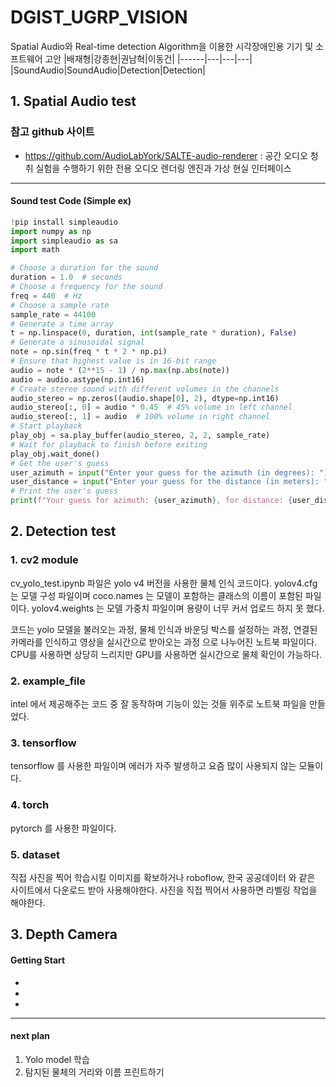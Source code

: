 # DGIST_UGRP_VISION
Spatial Audio와 Real-time detection Algorithm을 이용한 시각장애인용 기기 및 소프트웨어 고안
|배재형|강종현|권남혁|이동건|
|------|---|---|---|
|SoundAudio|SoundAudio|Detection|Detection|

## 1. Spatial Audio test

### 참고 github 사이트
- https://github.com/AudioLabYork/SALTE-audio-renderer : 공간 오디오 청취 실험을 수행하기 위한 전용 오디오 렌더링 엔진과 가상 현실 인터페이스
--------
#### Sound test Code (Simple ex)
```py
!pip install simpleaudio
import numpy as np
import simpleaudio as sa
import math

# Choose a duration for the sound
duration = 1.0  # seconds
# Choose a frequency for the sound
freq = 440  # Hz
# Choose a sample rate
sample_rate = 44100
# Generate a time array
t = np.linspace(0, duration, int(sample_rate * duration), False)
# Generate a sinusoidal signal
note = np.sin(freq * t * 2 * np.pi)
# Ensure that highest value is in 16-bit range
audio = note * (2**15 - 1) / np.max(np.abs(note))
audio = audio.astype(np.int16)
# Create stereo sound with different volumes in the channels
audio_stereo = np.zeros((audio.shape[0], 2), dtype=np.int16)
audio_stereo[:, 0] = audio * 0.45  # 45% volume in left channel
audio_stereo[:, 1] = audio  # 100% volume in right channel
# Start playback
play_obj = sa.play_buffer(audio_stereo, 2, 2, sample_rate)
# Wait for playback to finish before exiting
play_obj.wait_done()
# Get the user's guess
user_azimuth = input("Enter your guess for the azimuth (in degrees): ")
user_distance = input("Enter your guess for the distance (in meters): ")
# Print the user's guess
print(f"Your guess for azimuth: {user_azimuth}, for distance: {user_distance}")
```

## 2. Detection test
### 1. cv2 module
cv_yolo_test.ipynb 파일은 yolo v4 버전을 사용한 물체 인식 코드이다.
yolov4.cfg 는 모델 구성 파일이며 coco.names 는 모델이 포함하는 클래스의 이름이 포함된 파일이다.
yolov4.weights 는 모델 가중치 파일이며 용량이 너무 커서 업로드 하지 못 했다.

코드는 yolo 모델을 불러오는 과정, 물체 인식과 바운딩 박스를 설정하는 과정, 연결된 카메라를 인식하고 영상을 실시간으로 받아오는 과정 으로 나누어진 노트북 파일이다.
CPU를 사용하면 상당히 느리지만
GPU를 사용하면 실시간으로 물체 확인이 가능하다.


### 2. example_file
intel 에서 제공해주는 코드 중 잘 동작하며 기능이 있는 것들 위주로 노트북 파일을 만들었다.


### 3. tensorflow
tensorflow 를 사용한 파일이며 에러가 자주 발생하고 요즘 많이 사용되지 않는 모듈이다.


### 4. torch
pytorch 를 사용한 파일이다.


### 5. dataset
직접 사진을 찍어 학습시킬 이미지를 확보하거나 roboflow, 한국 공공데이터 와 같은 사이트에서 다운로드 받아 사용해야한다.
사진을 직접 찍어서 사용하면 라벨링 작업을 해야한다.

## 3. Depth Camera 
#### Getting Start 
-
-
-


---
#### next plan
1. Yolo model 학습
2. 탐지된 물체의 거리와 이름 프린트하기
